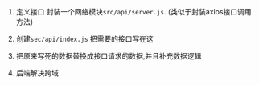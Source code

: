 1. 定义接口
   封装一个网络模块`src/api/server.js`.
   (类似于封装axios接口调用方法)

2. 创建`sec/api/index.js`
   把需要的接口写在这

3. 把原来写死的数据替换成接口请求的数据,并且补充数据逻辑

4. 后端解决跨域
